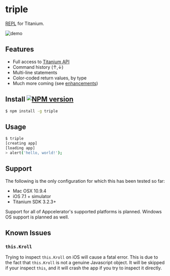 # triple

[REPL](http://en.wikipedia.org/wiki/Read%E2%80%93eval%E2%80%93print_loop) for Titanium.

![demo](http://cl.ly/image/2z3B0h3o3Z1d/triple.gif)

## Features

* Full access to [Titanium API](http://docs.appcelerator.com/titanium/latest/#!/api)
* Command history (&uarr;,&darr;)
* Multi-line statements
* Color-coded return values, by type
* Much more coming (see [enhancements](https://github.com/tonylukasavage/triple/issues?labels=enhancement&milestone=&page=1&state=open))

## Install [![NPM version](https://badge.fury.io/js/triple.svg)](http://badge.fury.io/js/triple)

```bash
$ npm install -g triple
```

## Usage

```bash
$ triple
[creating app]
[loading app]
> alert('hello, world!');
```

## Support

The following is the only configuration for which this has been tested so far:

* Mac OSX 10.9.4
* iOS 7.1 + simulator
* Titanium SDK 3.2.3+

Support for all of Appcelerator's supported platforms is planned. Windows OS support is planned as well.

## Known Issues

### `this.Kroll`

Trying to inspect `this.Kroll` on iOS will cause a fatal error. This is due to the fact that `this.Kroll` is not a genuine Javascript object. It will be skipped if your inspect `this`, and it will crash the app if you try to inspect it directly.
